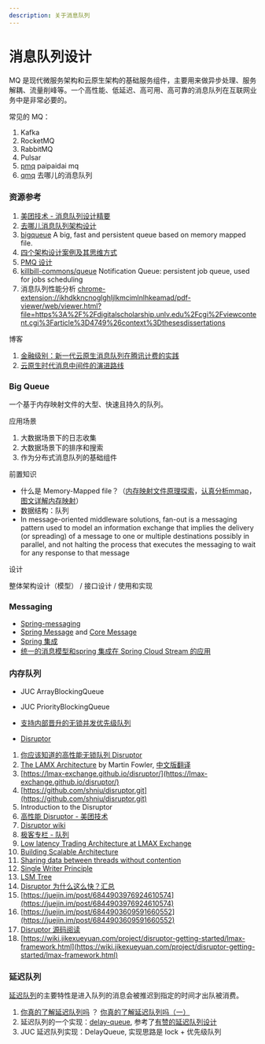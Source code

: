 ```yaml
---
description: 关于消息队列
---
```


# 消息队列设计

MQ 是现代微服务架构和云原生架构的基础服务组件，主要用来做异步处理、服务解耦、流量削峰等。一个高性能、低延迟、高可用、高可靠的消息队列在互联网业务中是非常必要的。

常见的 MQ：

1. Kafka
2. RocketMQ
3. RabbitMQ
4. Pulsar
5. [pmq](https://github.com/ppdaicorp/pmq) paipaidai mq
6. [qmq](https://github.com/qunarcorp/qmq)  去哪儿的消息队列



### 资源参考

1. [美团技术 - 消息队列设计精要](https://tech.meituan.com/2016/07/01/mq-design.html)
2. [去哪儿消息队列架构设计](https://github.com/qunarcorp/qmq/blob/master/docs/cn/arch.md)
3. [bigqueue](https://github.com/bulldog2011/bigqueue) A big, fast and persistent queue based on memory mapped file.
4. [四个架构设计案例及其思维方式](https://mp.weixin.qq.com/s/5e-yC0r18FZ04vMvGxIL-w)
5. [PMQ 设计](https://github.com/ppdaicorp/pmq/wiki/PMQ%E8%AE%BE%E8%AE%A1)
6. [killbill-commons/queue](https://github.com/killbill/killbill-commons/tree/master/queue)  Notification Queue: persistent job queue, used for jobs scheduling
7. 消息队列性能分析 [chrome-extension://ikhdkkncnoglghljlkmcimlnlhkeamad/pdf-viewer/web/viewer.html?file=https%3A%2F%2Fdigitalscholarship.unlv.edu%2Fcgi%2Fviewcontent.cgi%3Farticle%3D4749%26context%3Dthesesdissertations](chrome-extension://ikhdkkncnoglghljlkmcimlnlhkeamad/pdf-viewer/web/viewer.html?file=https%3A%2F%2Fdigitalscholarship.unlv.edu%2Fcgi%2Fviewcontent.cgi%3Farticle%3D4749%26context%3Dthesesdissertations)

博客

1. [金融级别：新一代云原生消息队列在腾讯计费的实践](https://cloud.tencent.com/developer/salon/live-1253?channel=hlwjgs)
2. [云原生时代消息中间件的演进路线](https://www.infoq.cn/article/XJHaDxGKIRL3AtvWPx5c)



### Big Queue

一个基于内存映射文件的大型、快速且持久的队列。

应用场景

1. 大数据场景下的日志收集
2. 大数据场景下的排序和搜索
3. 作为分布式消息队列的基础组件

前置知识

* 什么是 Memory-Mapped file？（[内存映射文件原理探索](https://blog.csdn.net/mg0832058/article/details/5890688)，[认真分析mmap](https://www.cnblogs.com/huxiao-tee/p/4660352.html)，[图文详解内存映射](https://www.jianshu.com/p/719fc4758813)）
* 数据结构：队列
* In message-oriented middleware solutions, fan-out is a messaging pattern used to model an information exchange that implies the delivery \(or spreading\) of a message to one or multiple destinations possibly in parallel, and not halting the process that executes the messaging to wait for any response to that message

设计

整体架构设计（模型） / 接口设计 / 使用和实现



### Messaging

* [Spring-messaging](https://github.com/spring-projects/spring-framework/tree/master/spring-messaging)
* [Spring Message](https://docs.spring.io/spring-integration/reference/html/message.html) and  [Core Message](https://docs.spring.io/spring-integration/reference/html/core.html#spring-integration-core-messaging)
* [Spring 集成](https://docs.spring.io/spring-integration/reference/html/index.html)
* [统一的消息模型和spring 集成在 Spring Cloud Stream 的应用](https://fangjian0423.github.io/2019/04/03/spring-cloud-stream-intro/)

### 内存队列

* JUC ArrayBlockingQueue
* JUC PriorityBlockingQueue
* [支持内部晋升的无锁并发优先级队列](https://my.oschina.net/u/2447383/blog/3156042)



* [Disruptor](https://lmax-exchange.github.io/disruptor/)

1. [你应该知道的高性能无锁队列 Disruptor](https://juejin.im/post/5b5f10d65188251ad06b78e3)
2. [The LAMX Architecture](https://martinfowler.com/articles/lmax.html) by Martin Fowler, [中文版翻译](http://ifeve.com/lmax/)
3. [https://lmax-exchange.github.io/disruptor/](https://lmax-exchange.github.io/disruptor/)
4. [https://github.com/shniu/disruptor.git](https://github.com/shniu/disruptor.git)
5. Introduction to the Disruptor
6. [高性能 Disruptor - 美团技术](https://tech.meituan.com/2016/11/18/disruptor.html)
7. [Disruptor wiki](https://github.com/LMAX-Exchange/disruptor/wiki/Introduction)
8. [极客专栏 - 队列](https://time.geekbang.org/column/article/41330)
9. [Low latency Trading Architecture at LMAX Exchange](https://www.infoq.com/presentations/lmax-trading-architecture/)
10. [Building Scalable Architecture](https://medium.com/koinex-crunch/building-scalable-architecture-85ea199aec67)
11. [Sharing data between threads without contention](http://ifeve.com/sharing-data-among-threads-without-contention-2/)
12. [Single Writer Principle](https://mechanical-sympathy.blogspot.com/2011/09/single-writer-principle.html)
13. [LSM Tree](https://medium.com/swlh/log-structured-merge-trees-9c8e2bea89e8)
14. [Disruptor 为什么这么快？](http://ifeve.com/locks-are-bad/)[汇总](https://coolshell.cn/articles/9169.html)
15. [https://juejin.im/post/6844903976924610574](https://juejin.im/post/6844903976924610574)
16. [https://juejin.im/post/6844903609591660552](https://juejin.im/post/6844903609591660552)
17. [Disruptor 源码阅读](https://coderbee.net/index.php/open-source/20130812/400)
18. [https://wiki.jikexueyuan.com/project/disruptor-getting-started/lmax-framework.html](https://wiki.jikexueyuan.com/project/disruptor-getting-started/lmax-framework.html)

### 延迟队列

[延迟队列](https://medium.com/@cheukfung/redis%E5%BB%B6%E8%BF%9F%E9%98%9F%E5%88%97-c940850a264f)的主要特性是进入队列的消息会被推迟到指定的时间才出队被消费。

1. [你真的了解延迟队列吗](https://juejin.im/post/6844903651685711885) ？ [你真的了解延迟队列吗（一）](https://juejin.im/post/6844903648397525006)
2. 延迟队列的一个实现：[delay-queue](https://github.com/ouqiang/delay-queue), 参考了[有赞的延迟队列设计](https://tech.youzan.com/queuing_delay/)
3. JUC 延迟队列实现：DelayQueue, 实现思路是 lock + 优先级队列

